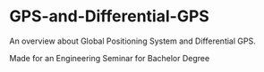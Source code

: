 # GPS-and-Differential-GPS

An overview about Global Positioning System and Differential GPS.

Made for an Engineering Seminar for Bachelor Degree
